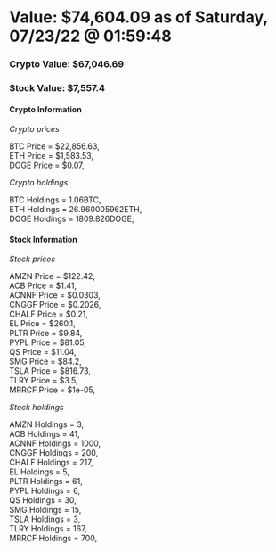 # Value: $74,604.09 as of Saturday, 07/23/22 @ 01:59:48 

### Crypto Value: $67,046.69

### Stock Value: $7,557.4

#### Crypto Information 
*Crypto prices* 

BTC Price = $22,856.63,  
ETH Price = $1,583.53,  
DOGE Price = $0.07,  


*Crypto holdings* 

BTC Holdings = 1.06BTC,  
ETH Holdings = 26.960005962ETH,  
DOGE Holdings = 1809.826DOGE,  


#### Stock Information 

*Stock prices* 

AMZN Price = $122.42,  
ACB Price = $1.41,  
ACNNF Price = $0.0303,  
CNGGF Price = $0.2026,  
CHALF Price = $0.21,  
EL Price = $260.1,  
PLTR Price = $9.84,  
PYPL Price = $81.05,  
QS Price = $11.04,  
SMG Price = $84.2,  
TSLA Price = $816.73,  
TLRY Price = $3.5,  
MRRCF Price = $1e-05,  


*Stock holdings* 

AMZN Holdings = 3,  
ACB Holdings = 41,  
ACNNF Holdings = 1000,  
CNGGF Holdings = 200,  
CHALF Holdings = 217,  
EL Holdings = 5,  
PLTR Holdings = 61,  
PYPL Holdings = 6,  
QS Holdings = 30,  
SMG Holdings = 15,  
TSLA Holdings = 3,  
TLRY Holdings = 167,  
MRRCF Holdings = 700,  


